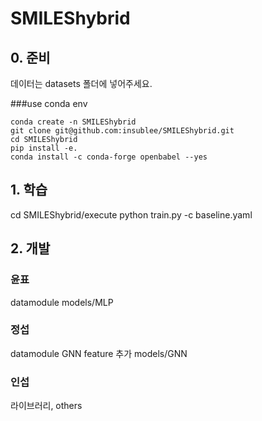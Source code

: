 # SMILEShybrid
## 0. 준비
데이터는 datasets 폴더에 넣어주세요.

###use conda env
```
conda create -n SMILEShybrid 
git clone git@github.com:insublee/SMILEShybrid.git
cd SMILEShybrid
pip install -e.
conda install -c conda-forge openbabel --yes
```

## 1. 학습
cd SMILEShybrid/execute
python train.py -c baseline.yaml

## 2. 개발
### 윤표
datamodule
models/MLP
### 정섭
datamodule GNN feature 추가
models/GNN
### 인섭
라이브러리, others